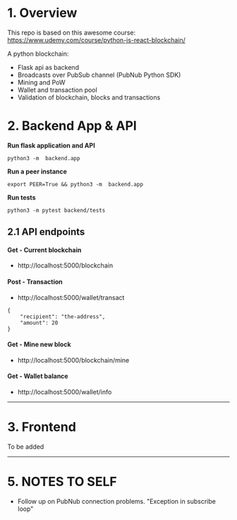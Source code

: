 #  1. Overview
This repo is based on this awesome course:
https://www.udemy.com/course/python-js-react-blockchain/

A python blockchain:
- Flask api as backend
- Broadcasts over PubSub channel (PubNub Python SDK)
- Mining and PoW
- Wallet and transaction pool
- Validation of blockchain, blocks and transactions

# 2. Backend App & API

**Run flask application and API**
```
python3 -m  backend.app
```
 **Run a peer instance**
```
export PEER=True && python3 -m  backend.app
```
**Run tests**
```
python3 -m pytest backend/tests
```

## 2.1 API endpoints

#### Get - Current blockchain
- http://localhost:5000/blockchain

#### Post - Transaction
- http://localhost:5000/wallet/transact

```
{
    "recipient": "the-address",
    "amount": 20
}
```
#### Get - Mine new block
- http://localhost:5000/blockchain/mine

#### Get - Wallet balance
- http://localhost:5000/wallet/info

------------------------------------------------------
# 3. Frontend

To be added


-------------------------------------------
# 5. NOTES TO SELF
- Follow up on PubNub connection problems. "Exception in subscribe loop"
    
 